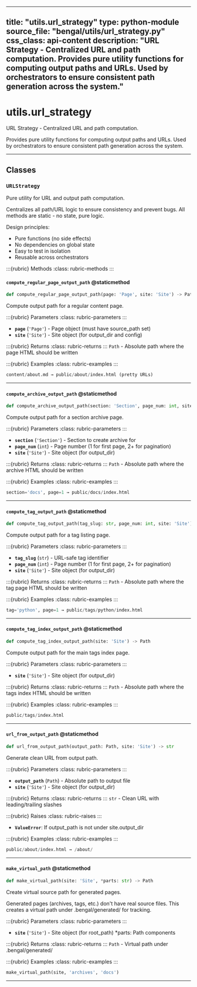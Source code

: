 
---
title: "utils.url_strategy"
type: python-module
source_file: "bengal/utils/url_strategy.py"
css_class: api-content
description: "URL Strategy - Centralized URL and path computation.  Provides pure utility functions for computing output paths and URLs. Used by orchestrators to ensure consistent path generation across the system."
---

# utils.url_strategy

URL Strategy - Centralized URL and path computation.

Provides pure utility functions for computing output paths and URLs.
Used by orchestrators to ensure consistent path generation across the system.

---

## Classes

### `URLStrategy`


Pure utility for URL and output path computation.

Centralizes all path/URL logic to ensure consistency and prevent bugs.
All methods are static - no state, pure logic.

Design principles:
- Pure functions (no side effects)
- No dependencies on global state
- Easy to test in isolation
- Reusable across orchestrators




:::{rubric} Methods
:class: rubric-methods
:::
#### `compute_regular_page_output_path` @staticmethod
```python
def compute_regular_page_output_path(page: 'Page', site: 'Site') -> Path
```

Compute output path for a regular content page.



:::{rubric} Parameters
:class: rubric-parameters
:::
- **`page`** (`'Page'`) - Page object (must have source_path set)
- **`site`** (`'Site'`) - Site object (for output_dir and config)

:::{rubric} Returns
:class: rubric-returns
:::
`Path` - Absolute path where the page HTML should be written




:::{rubric} Examples
:class: rubric-examples
:::
```python
content/about.md → public/about/index.html (pretty URLs)
```


---
#### `compute_archive_output_path` @staticmethod
```python
def compute_archive_output_path(section: 'Section', page_num: int, site: 'Site') -> Path
```

Compute output path for a section archive page.



:::{rubric} Parameters
:class: rubric-parameters
:::
- **`section`** (`'Section'`) - Section to create archive for
- **`page_num`** (`int`) - Page number (1 for first page, 2+ for pagination)
- **`site`** (`'Site'`) - Site object (for output_dir)

:::{rubric} Returns
:class: rubric-returns
:::
`Path` - Absolute path where the archive HTML should be written




:::{rubric} Examples
:class: rubric-examples
:::
```python
section='docs', page=1 → public/docs/index.html
```


---
#### `compute_tag_output_path` @staticmethod
```python
def compute_tag_output_path(tag_slug: str, page_num: int, site: 'Site') -> Path
```

Compute output path for a tag listing page.



:::{rubric} Parameters
:class: rubric-parameters
:::
- **`tag_slug`** (`str`) - URL-safe tag identifier
- **`page_num`** (`int`) - Page number (1 for first page, 2+ for pagination)
- **`site`** (`'Site'`) - Site object (for output_dir)

:::{rubric} Returns
:class: rubric-returns
:::
`Path` - Absolute path where the tag page HTML should be written




:::{rubric} Examples
:class: rubric-examples
:::
```python
tag='python', page=1 → public/tags/python/index.html
```


---
#### `compute_tag_index_output_path` @staticmethod
```python
def compute_tag_index_output_path(site: 'Site') -> Path
```

Compute output path for the main tags index page.



:::{rubric} Parameters
:class: rubric-parameters
:::
- **`site`** (`'Site'`) - Site object (for output_dir)

:::{rubric} Returns
:class: rubric-returns
:::
`Path` - Absolute path where the tags index HTML should be written




:::{rubric} Examples
:class: rubric-examples
:::
```python
public/tags/index.html
```


---
#### `url_from_output_path` @staticmethod
```python
def url_from_output_path(output_path: Path, site: 'Site') -> str
```

Generate clean URL from output path.



:::{rubric} Parameters
:class: rubric-parameters
:::
- **`output_path`** (`Path`) - Absolute path to output file
- **`site`** (`'Site'`) - Site object (for output_dir)

:::{rubric} Returns
:class: rubric-returns
:::
`str` - Clean URL with leading/trailing slashes

:::{rubric} Raises
:class: rubric-raises
:::
- **`ValueError`**: If output_path is not under site.output_dir



:::{rubric} Examples
:class: rubric-examples
:::
```python
public/about/index.html → /about/
```


---
#### `make_virtual_path` @staticmethod
```python
def make_virtual_path(site: 'Site', *parts: str) -> Path
```

Create virtual source path for generated pages.

Generated pages (archives, tags, etc.) don't have real source files.
This creates a virtual path under .bengal/generated/ for tracking.



:::{rubric} Parameters
:class: rubric-parameters
:::
- **`site`** (`'Site'`) - Site object (for root_path) *parts: Path components

:::{rubric} Returns
:class: rubric-returns
:::
`Path` - Virtual path under .bengal/generated/




:::{rubric} Examples
:class: rubric-examples
:::
```python
make_virtual_path(site, 'archives', 'docs')
```


---
